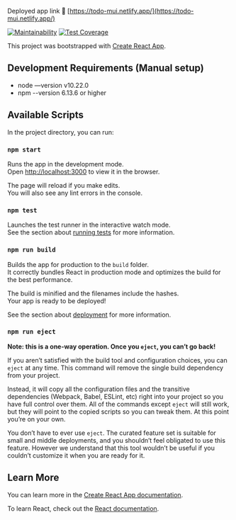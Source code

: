 Deployed app link 🚀 [https://todo-mui.netlify.app/](https://todo-mui.netlify.app/)

[![Maintainability](https://api.codeclimate.com/v1/badges/c8f332be2d303d5bdac6/maintainability)](https://codeclimate.com/github/leonardolouie/todo-app-mui/maintainability) [![Test Coverage](https://api.codeclimate.com/v1/badges/c8f332be2d303d5bdac6/test_coverage)](https://codeclimate.com/github/leonardolouie/todo-app-mui/test_coverage)

This project was bootstrapped with [Create React App](https://github.com/facebook/create-react-app).

## **Development Requirements (Manual setup)**

- node —version v10.22.0
- npm --version 6.13.6 or higher

## Available Scripts

In the project directory, you can run:

### `npm start`

Runs the app in the development mode.<br>
Open [http://localhost:3000](http://localhost:3000) to view it in the browser.

The page will reload if you make edits.<br>
You will also see any lint errors in the console.

### `npm test`

Launches the test runner in the interactive watch mode.<br>
See the section about [running tests](https://facebook.github.io/create-react-app/docs/running-tests) for more information.

### `npm run build`

Builds the app for production to the `build` folder.<br>
It correctly bundles React in production mode and optimizes the build for the best performance.

The build is minified and the filenames include the hashes.<br>
Your app is ready to be deployed!

See the section about [deployment](https://facebook.github.io/create-react-app/docs/deployment) for more information.

### `npm run eject`

**Note: this is a one-way operation. Once you `eject`, you can’t go back!**

If you aren’t satisfied with the build tool and configuration choices, you can `eject` at any time. This command will remove the single build dependency from your project.

Instead, it will copy all the configuration files and the transitive dependencies (Webpack, Babel, ESLint, etc) right into your project so you have full control over them. All of the commands except `eject` will still work, but they will point to the copied scripts so you can tweak them. At this point you’re on your own.

You don’t have to ever use `eject`. The curated feature set is suitable for small and middle deployments, and you shouldn’t feel obligated to use this feature. However we understand that this tool wouldn’t be useful if you couldn’t customize it when you are ready for it.

## Learn More

You can learn more in the [Create React App documentation](https://facebook.github.io/create-react-app/docs/getting-started).

To learn React, check out the [React documentation](https://reactjs.org/).
